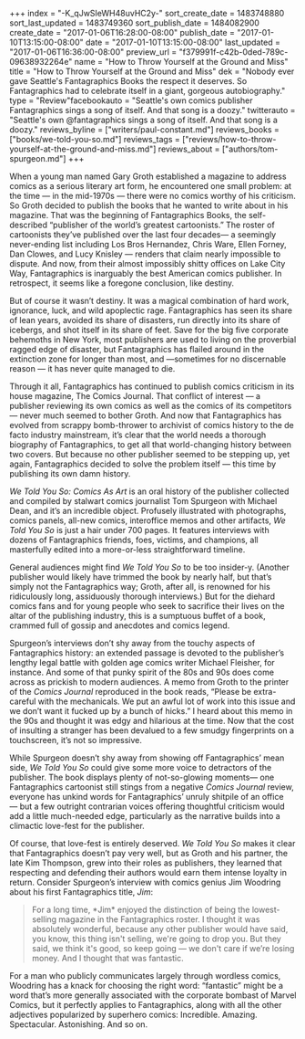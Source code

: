 +++
index = "-K_qJwSIeWH48uvHC2y-"
sort_create_date = 1483748880
sort_last_updated = 1483749360
sort_publish_date = 1484082900
create_date = "2017-01-06T16:28:00-08:00"
publish_date = "2017-01-10T13:15:00-08:00"
date = "2017-01-10T13:15:00-08:00"
last_updated = "2017-01-06T16:36:00-08:00"
preview_url = "f379991f-c42b-0ded-789c-09638932264e"
name = "How to Throw Yourself at the Ground and Miss"
title = "How to Throw Yourself at the Ground and Miss"
dek = "Nobody ever gave Seattle's Fantagraphics Books the respect it deserves. So Fantagraphics had to celebrate itself in a giant, gorgeous autobiography."
type = "Review"facebookauto = "Seattle's own comics publisher Fantagraphics sings a song of itself. And that song is a doozy."
twitterauto = "Seattle's own @fantagraphics sings a song of itself. And that song is a doozy."
reviews_byline = ["writers/paul-constant.md"]
reviews_books = ["books/we-told-you-so.md"]
reviews_tags = ["reviews/how-to-throw-yourself-at-the-ground-and-miss.md"]
reviews_about = ["authors/tom-spurgeon.md"]
+++

When a young man named Gary Groth established a magazine to address comics as a serious literary art form, he encountered one small problem: at the time — in the mid-1970s — there were no comics worthy of his criticism. So Groth decided to publish the books that he wanted to write about in his magazine. That was the beginning of Fantagraphics Books, the self-described “publisher of the world’s greatest cartoonists.”  The roster of cartoonists they’ve published over the last four decades— a seemingly never-ending list including Los Bros Hernandez, Chris Ware, Ellen Forney, Dan Clowes, and Lucy Knisley — renders that claim nearly impossible to dispute. And now, from their almost impossibly shitty offices on Lake City Way, Fantagraphics is inarguably the best American comics publisher. In retrospect, it seems like a foregone conclusion, like destiny.

But of course it wasn’t destiny. It was a magical combination of hard work, ignorance, luck, and wild apoplectic rage. Fantagraphics has seen its share of lean years, avoided its share of disasters, run directly into its share of icebergs, and shot itself in its share of feet. Save for the big five corporate behemoths in New York, most publishers are used to living on the proverbial ragged edge of disaster, but Fantagraphics has flailed around in the extinction zone for longer than most, and —sometimes for no discernable reason — it has never quite managed to die.

Through it all, Fantagraphics has continued to publish comics criticism in its house magazine, The Comics Journal. That conflict of interest — a publisher reviewing its own comics as well as the comics of its competitors — never much seemed to bother Groth. And now that Fantagraphics has evolved from scrappy bomb-thrower to archivist of comics history to the de facto industry mainstream, it’s clear that the world needs a thorough biography of Fantagraphics, to get all that world-changing history between two covers. But because no other publisher seemed to be stepping up, yet again, Fantagraphics decided to solve the problem itself — this time by publishing its own damn history. 

*We Told You So: Comics As Art* is an oral history of the publisher collected and compiled by stalwart comics journalist Tom Spurgeon with Michael Dean, and it’s an incredible object. Profusely illustrated with photographs, comics panels, all-new comics, interoffice memos and other artifacts, *We Told You So* is just a hair under 700 pages. It features interviews with dozens of Fantagraphics friends, foes, victims, and champions, all masterfully edited into a more-or-less straightforward timeline.

General audiences might find *We Told You So* to be too insider-y. (Another publisher would likely have trimmed the book by nearly half, but that’s simply not the Fantagraphics way; Groth, after all, is renowned for his ridiculously long, assiduously thorough interviews.) But for the diehard comics fans and for young people who seek to sacrifice their lives on the altar of the publishing industry, this is a sumptuous buffet of a book, crammed full of gossip and anecdotes and comics legend.

Spurgeon’s interviews don’t shy away from the touchy aspects of Fantagraphics history: an extended passage is devoted to the publisher’s lengthy legal battle with golden age comics writer Michael Fleisher, for instance. And some of that punky spirit of the 80s and 90s does come across as prickish to modern audiences. A memo from Groth to the printer of the *Comics Journal* reproduced in the book reads, “Please be extra-careful with the mechanicals. We put an awful lot of work into this issue and we don’t want it fucked up by a bunch of hicks.” I heard about this memo in the 90s and thought it was edgy and hilarious at the time. Now that the cost of insulting a stranger has been devalued to a few smudgy fingerprints on a touchscreen, it’s not so impressive.

While Spurgeon doesn’t shy away from showing off Fantagraphics’ mean side, *We Told You So* could give some more voice to detractors of the publisher. The book displays plenty of not-so-glowing moments— one Fantagraphics cartoonist still stings from a negative *Comics Journal* review, everyone has unkind words for Fantagraphics’ unruly shitpile of an office — but a few outright contrarian voices offering thoughtful criticism would add a little much-needed edge, particularly as the narrative builds into a climactic love-fest for the publisher. 

Of course, that love-fest is entirely deserved. *We Told You So* makes it clear that Fantagraphics doesn’t pay very well, but as Groth and his partner, the late Kim Thompson, grew into their roles as publishers, they learned that respecting and defending their authors would earn them intense loyalty in return. Consider Spurgeon’s interview with comics genius Jim Woodring about his first Fantagraphics title, *Jim*:

<blockquote>For a long time, *Jim* enjoyed the distinction of being the lowest-selling magazine in the Fantagraphics roster. I thought it was absolutely wonderful, because any other publisher would have said, you know, this thing isn't selling, we're going to drop you. But they said, we think it's good, so keep going — we don't care if we’re losing money. And I thought that was fantastic.</blockquote>

For a man who publicly communicates largely through wordless comics, Woodring has a knack for choosing the right word: “fantastic” might be a word that’s more generally associated with the corporate bombast of Marvel Comics, but it perfectly applies to Fantagraphics, along with all the other adjectives popularized by superhero comics: Incredible. Amazing. Spectacular. Astonishing. And so on.
